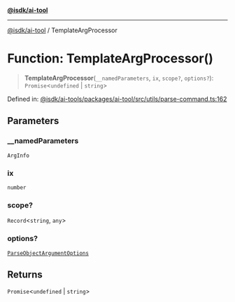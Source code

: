 [**@isdk/ai-tool**](../README.md)

***

[@isdk/ai-tool](../globals.md) / TemplateArgProcessor

# Function: TemplateArgProcessor()

> **TemplateArgProcessor**(`__namedParameters`, `ix`, `scope?`, `options?`): `Promise`\<`undefined` \| `string`\>

Defined in: [@isdk/ai-tools/packages/ai-tool/src/utils/parse-command.ts:162](https://github.com/isdk/ai-tool.js/blob/e883e341c67e937e7d3a3e95e8bc56844896f5a3/src/utils/parse-command.ts#L162)

## Parameters

### \_\_namedParameters

`ArgInfo`

### ix

`number`

### scope?

`Record`\<`string`, `any`\>

### options?

[`ParseObjectArgumentOptions`](../interfaces/ParseObjectArgumentOptions.md)

## Returns

`Promise`\<`undefined` \| `string`\>
